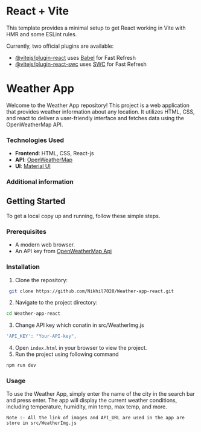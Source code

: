 # React + Vite

This template provides a minimal setup to get React working in Vite with HMR and some ESLint rules.

Currently, two official plugins are available:

- [@vitejs/plugin-react](https://github.com/vitejs/vite-plugin-react/blob/main/packages/plugin-react/README.md) uses [Babel](https://babeljs.io/) for Fast Refresh
- [@vitejs/plugin-react-swc](https://github.com/vitejs/vite-plugin-react-swc) uses [SWC](https://swc.rs/) for Fast Refresh





# Weather App

Welcome to the Weather App repository! This project is a web application that provides weather information about any location. It utilizes HTML, CSS, and react to deliver a user-friendly interface and fetches data using the OpenWeatherMap API.


### Technologies Used 

- **Frontend**: HTML, CSS, React-js
- **API**: [OpenWeatherMap](https://api.openweathermap.org)
- **UI**: [Material UI](https://mui.com/material-ui/)

### Additional information 



## Getting Started

To get a local copy up and running, follow these simple steps.

### Prerequisites

- A modern web browser.
- An API key from [OpenWeatherMap Api](https://home.openweathermap.org/api_keys)

### Installation

1. Clone the repository:
```sh
 git clone https://github.com/Nikhil7028/Weather-app-react.git
```
2. Navigate to the project directory:
```sh 
cd Weather-app-react
```
3. Change API key which conatin in src/WeatherImg.js
```javascript
'API_KEY': "Your-API-key",
``` 
4. Open `index.html` in your browser to view the project.
5. Run the project using following command
```sh 
npm run dev
```

### Usage

To use the Weather App, simply enter the name of the city in the search bar and press enter. The app will display the current weather conditions, including temperature, humidity, min temp, max temp, and more.

`
Note :- All the link of images and API_URL are used in the app are store in src/WeatherImg.js
`
